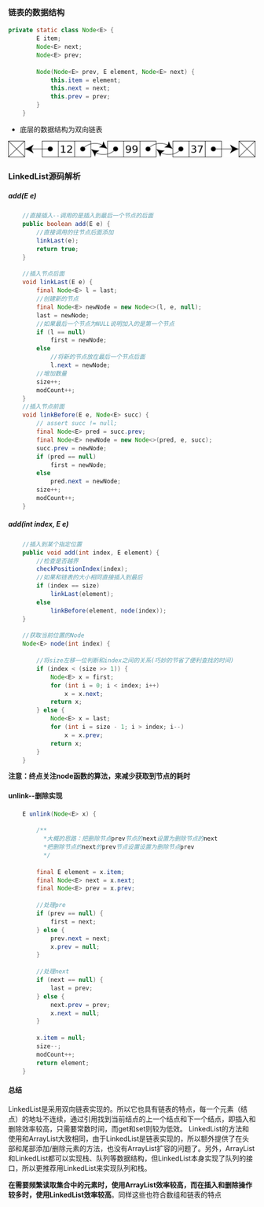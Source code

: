 ### 链表的数据结构

```java
private static class Node<E> {
        E item;
        Node<E> next;
        Node<E> prev;

        Node(Node<E> prev, E element, Node<E> next) {
            this.item = element;
            this.next = next;
            this.prev = prev;
        }
    }
```

- 底层的数据结构为双向链表

![双向链表图示](https://github.com/mxsm/document/blob/master/image/datastructure/Doubly-linked-list.svg.png?raw=true)

### LinkedList源码解析

##### add(E e)

```java
    //直接插入--调用的是插入到最后一个节点的后面
    public boolean add(E e) {
        //直接调用的往节点后面添加
        linkLast(e);
        return true;
    }

	//插入节点后面
	void linkLast(E e) {
        final Node<E> l = last;
        //创建新的节点
        final Node<E> newNode = new Node<>(l, e, null);
        last = newNode;
        //如果最后一个节点为NULL说明加入的是第一个节点
        if (l == null)
            first = newNode;
        else
            //将新的节点放在最后一个节点后面
            l.next = newNode;
        //增加数量
        size++;
        modCount++;
    }
	//插入节点前面
    void linkBefore(E e, Node<E> succ) {
        // assert succ != null;
        final Node<E> pred = succ.prev;
        final Node<E> newNode = new Node<>(pred, e, succ);
        succ.prev = newNode;
        if (pred == null)
            first = newNode;
        else
            pred.next = newNode;
        size++;
        modCount++;
    }
```

##### add(int index, E e)

```java
    //插入到某个指定位置
	public void add(int index, E element) {
        //检查是否越界
        checkPositionIndex(index);
        //如果和链表的大小相同直接插入到最后
        if (index == size)
            linkLast(element);
        else
            linkBefore(element, node(index));
    }
	
	//获取当前位置的Node
	Node<E> node(int index) {
        
		//将size左移一位判断和index之间的关系(巧妙的节省了便利查找的时间)
        if (index < (size >> 1)) {
            Node<E> x = first;
            for (int i = 0; i < index; i++)
                x = x.next;
            return x;
        } else {
            Node<E> x = last;
            for (int i = size - 1; i > index; i--)
                x = x.prev;
            return x;
        }
    }

```

**注意：终点关注node函数的算法，来减少获取到节点的耗时**

#### unlink--删除实现

```java
    E unlink(Node<E> x) {
       
        /**
          *大概的思路：把删除节点prev节点的next设置为删除节点的next
          *把删除节点的next的prev节点设置设置为删除节点prev
          */
        
        final E element = x.item;
        final Node<E> next = x.next;
        final Node<E> prev = x.prev;
		
        //处理pre
        if (prev == null) {
            first = next;
        } else {
            prev.next = next;
            x.prev = null;
        }
		
        //处理next 
        if (next == null) {
            last = prev;
        } else {
            next.prev = prev;
            x.next = null;
        }

        x.item = null;
        size--;
        modCount++;
        return element;
    }
```

#### 总结

LinkedList是采用双向链表实现的。所以它也具有链表的特点，每一个元素（结点）的地址不连续，通过引用找到当前结点的上一个结点和下一个结点，即插入和删除效率较高，只需要常数时间，而get和set则较为低效。
 LinkedList的方法和使用和ArrayList大致相同，由于LinkedList是链表实现的，所以额外提供了在头部和尾部添加/删除元素的方法，也没有ArrayList扩容的问题了。另外，ArrayList和LinkedList都可以实现栈、队列等数据结构，但LinkedList本身实现了队列的接口，所以更推荐用LinkedList来实现队列和栈。

**在需要频繁读取集合中的元素时，使用ArrayList效率较高，而在插入和删除操作较多时，使用LinkedList效率较高**。同样这些也符合数组和链表的特点